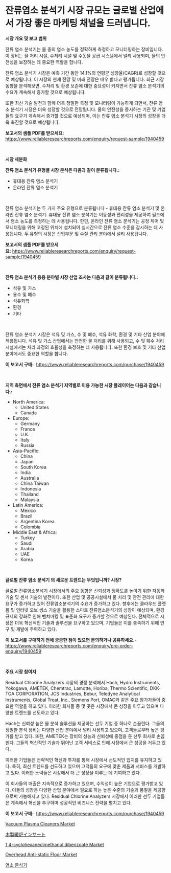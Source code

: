 <p><h1>잔류염소 분석기 시장 규모는 글로벌 산업에서 가장 좋은 마케팅 채널을 드러냅니다.</h1></p><p><strong>시장 개요 및 보고 범위</strong></p>
<p><p>잔류 염소 분석기는 물 중의 염소 농도를 정확하게 측정하고 모니터링하는 장비입니다. 이 장비는 물 처리 시설, 수처리 시설 및 수돗물 공급 시스템에서 널리 사용되며, 물의 안전성을 보장하는 데 중요한 역할을 합니다.</p><p>잔류 염소 분석기 시장은 예측 기간 동안 14.1%의 연평균 성장율(CAGR)로 성장할 것으로 예상됩니다. 이 시장의 현재 전망 및 미래 전망은 매우 밝다고 평가됩니다. 최근 시장 동향을 분석해보면, 수처리 및 환경 보존에 대한 중요성이 커지면서 잔류 염소 분석기의 수요가 계속해서 증가할 것으로 예상됩니다.</p><p>또한 최신 기술 발전과 함께 더욱 정밀한 측정 및 모니터링이 가능하게 되면서, 잔류 염소 분석기 시장은 더욱 성장할 것으로 전망됩니다. 물의 안전성을 중시하는 기관 및 기업들의 요구가 계속해서 증가할 것으로 예상되며, 이는 잔류 염소 분석기 시장의 성장을 더욱 촉진할 것으로 예상됩니다.</p></p>
<p><strong>보고서의 샘플 PDF를 받으세요:</strong> <a href="https://www.reliableresearchreports.com/enquiry/request-sample/1940459">https://www.reliableresearchreports.com/enquiry/request-sample/1940459</a></p>
<p>&nbsp;</p>
<p><strong>시장 세분화</strong></p>
<p><strong>잔류 염소 분석기 유형별 시장 분석은 다음과 같이 분류됩니다.:</strong></p>
<p><ul><li>휴대용 잔류 염소 분석기</li><li>온라인 잔류 염소 분석기</li></ul></p>
<p>&nbsp;</p>
<p><p>잔류 염소 분석기는 두 가지 주요 유형으로 분류됩니다 - 휴대용 잔류 염소 분석기 및 온라인 잔류 염소 분석기. 휴대용 잔류 염소 분석기는 이동성과 편리성을 제공하여 필드에서 염소 농도를 측정하는 데 사용됩니다. 한편, 온라인 잔류 염소 분석기는 공정 제어 및 모니터링을 위해 고정된 위치에 설치되어 실시간으로 잔류 염소 수준을 감시하는 데 사용됩니다. 두 유형의 시장은 산업부문 및 수질 관리 분야에서 널리 사용됩니다.</p></p>
<p><strong>보고서의 샘플 PDF를 받으세요:</strong>&nbsp;<a href="https://www.reliableresearchreports.com/enquiry/request-sample/1940459">https://www.reliableresearchreports.com/enquiry/request-sample/1940459</a></p>
<p>&nbsp;</p>
<p><strong> 잔류 염소 분석기 응용 분야별 시장 산업 조사는 다음과 같이 분류됩니다.:</strong></p>
<p><ul><li>석유 및 가스</li><li>용수 및 폐수</li><li>석유화학</li><li>환경</li><li>기타</li></ul></p>
<p>&nbsp;</p>
<p><p>잔류 염소 분석기 시장은 석유 및 가스, 수 및 폐수, 석유 화학, 환경 및 기타 산업 분야에 적용됩니다. 석유 및 가스 산업에서는 안전한 물 처리를 위해 사용되고, 수 및 폐수 처리 시설에서는 처리 과정의 효율성을 측정하는 데 사용됩니다. 또한 환경 보호 및 기타 산업 분야에서도 중요한 역할을 합니다.</p></p>
<p><strong>이 보고서 구매:</strong>&nbsp; <a href="https://www.reliableresearchreports.com/purchase/1940459">https://www.reliableresearchreports.com/purchase/1940459</a></p>
<p>&nbsp;</p>
<p><strong>지역 측면에서 잔류 염소 분석기 지역별로 이용 가능한 시장 플레이어는 다음과 같습니다.:</strong></p>
<p><ul>
    <li>
        North America:
        <ul>
            <li>United States</li>
            <li>Canada</li>
        </ul>
    </li>
    <li>
        Europe:
        <ul>
            <li>Germany</li>
            <li>France</li>
            <li>U.K.</li>
            <li>Italy</li>
            <li>Russia</li>
        </ul>
    </li>
    <li>
        Asia-Pacific:
        <ul>
            <li>China</li>
            <li>Japan</li>
            <li>South Korea</li>
            <li>India</li>
            <li>Australia</li>
            <li>China Taiwan</li>
            <li>Indonesia</li>
            <li>Thailand</li>
            <li>Malaysia</li>
        </ul>
    </li>
    <li>
        Latin America:
        <ul>
            <li>Mexico</li>
            <li>Brazil</li>
            <li>Argentina Korea</li>
            <li>Colombia</li>
        </ul>
    </li>
    <li>
        Middle East & Africa:
        <ul>
            <li>Turkey</li>
            <li>Saudi</li>
            <li>Arabia</li>
            <li>UAE</li>
            <li>Korea</li>
        </ul>
    </li>
    </ul></p>
<p>&nbsp;</p>
<p><strong>글로벌 잔류 염소 분석기 의 새로운 트렌드는 무엇입니까? 시장?</strong></p>
<p><p>글로벌 잔류염소분석기 시장에서의 주요 동향은 신뢰성과 정확도를 높이기 위한 자동화 기술 및 센서 기술의 발전이다. 또한 산업 및 공공시설에서 물 처리 및 안전 관리에 대한 요구가 증가하고 있어 잔류염소분석기의 수요가 증가하고 있다. 향후에는 클라우드 플랫폼 및 인터넷 오브 씽스 기술을 활용한 스마트 잔류염소분석기의 성장이 예상되며, 환경 규제의 강화로 인해 벤치마킹 및 표준화 요구가 증가할 것으로 예상된다. 전체적으로 시장은 더욱 혁신적인 기술과 솔루션을 요구하고 있으며, 기업들은 이를 충족하기 위해 연구 및 개발에 주력하고 있다.</p></p>
<p><strong>이 보고서를 구매하기 전에 궁금한 점이 있으면 문의하거나 공유하세요.</strong>- <a href="https://www.reliableresearchreports.com/enquiry/pre-order-enquiry/1940459">https://www.reliableresearchreports.com/enquiry/pre-order-enquiry/1940459</a></p>
<p>&nbsp;</p>
<p><strong>주요 시장 참여자</strong></p>
<p><p>Residual Chlorine Analyzers 시장의 경쟁 분석에서 Hach, Hydro Instruments, Yokogawa, AMETEK, Chemtrac, Lamotte, Horiba, Thermo Scientific, DKK-TOA CORPORATION, JCS Industries, Bebur, Teledyne Analytical Instruments, Global Treat, Inc., Siemens Port, OMAC와 같은 주요 참가자들이 중요한 역할을 하고 있다. 이러한 회사들 중 몇 곳은 시장에서 큰 성장을 이루고 있으며 다양한 트렌드를 선도하고 있다.</p><p>Hach는 신뢰성 높은 물 분석 솔루션을 제공하는 선두 기업 중 하나로 손꼽힌다. 그들의 정밀한 분석 장비는 다양한 산업 분야에서 널리 사용되고 있으며, 고객들로부터 높은 평가를 받고 있다. 또한, AMETEK는 장비의 성능과 신뢰성에 중점을 둔 선두 회사로 손꼽힌다. 그들의 혁신적인 기술과 뛰어난 고객 서비스로 인해 시장에서 큰 성공을 거두고 있다.</p><p>이러한 기업들은 전략적인 혁신과 투자를 통해 시장에서 선도적인 입지를 유지하고 있다. 특히, 최신 트렌드를 선도하고 있으며 고객들의 요구에 맞춘 제품과 서비스를 개발하고 있다. 이러한 노력들은 시장에서 더 큰 성장을 이루는 데 기여하고 있다.</p><p>이 회사들의 매출은 지속적으로 증가하고 있으며, 수익성이 높은 기업으로 평가받고 있다. 이들의 성장은 다양한 산업 분야에서 필요로 하는 높은 수준의 기술과 품질을 제공함으로써 가능해지고 있다. Residual Chlorine Analyzers 시장에서 이러한 선두 기업들은 계속해서 혁신을 추구하며 성공적인 비즈니스 전략을 펼치고 있다.</p></p>
<p><strong>이 보고서 구매:</strong>&nbsp;&nbsp;<a href="https://www.reliableresearchreports.com/purchase/1940459">https://www.reliableresearchreports.com/purchase/1940459</a></p>
<p><p><a href="https://five-trouble-98a.notion.site/Vacuum-Plasma-Cleaners-Market-Size-Share-Trends-Analysis-Report-By-Application-Regional-Outlook--6b8bec1057c04e0bbae0cf656118631d">Vacuum Plasma Cleaners Market</a></p><p><a href="https://github.com/dzy793153605/Market-Research-Report-List-1/blob/main/3758428191224.md">木製暖炉インサート</a></p><p><a href="https://view.publitas.com/reportprime-1/14-cyclohexanedimethanol-dibenzoate-market-offers-provide-insightful-data-for-the-time-period-from-2023-to-2030-and-also-provide-analysis-based-on-application-type-and-region/">1,4-cyclohexanedimethanol dibenzoate Market</a></p><p><a href="https://nifty-kite-d51.notion.site/Overhead-Anti-static-Floor-Market-Size-Furnishes-Valuable-Information-Encompassing-Market-Share-Mar-a61be34a67da4151bce22ad661680f19">Overhead Anti-static Floor Market</a></p><p><a href="https://github.com/vseigx30c9a1j/Market-Research-Report-List-1/blob/main/4180929191069.md">염소 분석기</a></p></p>

